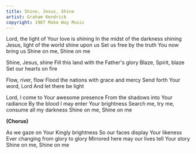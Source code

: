 ```yaml
---
title: Shine, Jesus, Shine
artist: Graham Kendrick
copyright: 1987 Make Way Music
---
```


Lord, the light of Your love is shining
In the midst of the darkness shining
Jesus, light of the world shine upon us
Set us free by the truth You now bring us
Shine on me, Shine on me

Shine, Jesus, shine
Fill this land with the Father's glory
Blaze, Spirit, blaze
Set our hearts on fire

Flow, river, flow
Flood the nations with grace and mercy
Send forth Your word, Lord
And let there be light

Lord, I come to Your awesome presence
From the shadows into Your radiance
By the blood I may enter Your brightness
Search me, try me, consume all my darkness
Shine on me, Shine on me

<strong>(Chorus)</strong>

As we gaze on Your Kingly brightness
So our faces display Your likeness
Ever changing from glory to glory
Mirrored here may our lives tell Your story
Shine on me, Shine on me







